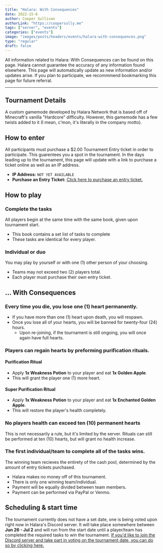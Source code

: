 ```yaml
---
title: "Halara: With Consequences"
date: 2022-15-6
author: Cooper Sullivan
authorLink: "https://coopersully.me"
tags: ["server", "events"]
categories: ["events"]
image: "images/posts/headers/events/halara-with-consequences.png"
type: "regular"
draft: false
---
```


All information related to Halara: With Consequences can be found on this page. Halara cannot guarantee the accuracy
of any information found elsewhere. This page will automatically update as new information and/or updates arise. If you
plan to participate, we recommmend bookmarking this page for future referral.

***

## Tournament Details
A custom gamemode developed by Halara Network that is based off of Minecraft's vanilla
"Hardcore" difficulty. However, this gamemode has a few twists added to it (I mean, c'mon, 
it's literally in the company motto).

## How to enter
All participants must purchase a $2.00 Tournament Entry ticket in order to participate. This guarentees you a spot in the tournament.
In the days leading up to the tournament, this page will update with a link to purchase a ticket online as well as an IP address.
* **IP Address:** ``NOT YET AVAILABLE``
* **Purchase an Entry Ticket:** [Click here to purchase an entry ticket.](https://halara.tebex.io/category/events)

## How to play

### Complete the tasks
All players begin at the same time with the same book, given upon tournament start.
* This book contains a set list of tasks to complete
* These tasks are identical for every player.

### Individual or duo
You may play by yourself or with one (1) other person of your choosing.
* Teams may not exceed two (2) players total.
* Each player must purchase their own entry ticket.

## ... With Consequences
### Every time you die, you lose one (1) heart permanently.
* If you have more than one (1) heart upon death, you will respawn.
* Once you lose all of your hearts, you will be banned for twenty-four (24) hours.
	* Upon re-joining, if the tournament is still ongoing, you will once again have full hearts.
	
### Players can regain hearts by preforming purification rituals.

#### Purification Ritual
* Apply **1x Weakness Potion** to your player and eat **1x Golden Apple**.
* This will grant the player one (1) more heart.

#### Super Purification Ritual
* Apply **1x Weakness Potion** to your player and eat **1x Enchanted Golden Apple**.
* This will restore the player's health completely.

### No players health can exceed ten (10) permanent hearts
This is not necessarily a rule, but it's limited by the server. Rituals can still be performed
at ten (10) hearts, but will grant no health increase.

### The first individual/team to complete all of the tasks wins.
The winning team recieves the entirety of the cash pool, determined by the amount of entry tickets purchased.
* Halara makes no money off of this tournament.
* There is only one winning team/individual.
* Payment will be equally divided between team members.
* Payment can be performed via PayPal or Venmo.

## Scheduling & start time
The tournament currently does not have a set date, one is being voted upon right now in Halara's Discord server.
It will take place somewhere between **Jun 26 - Jul 2** and will run from the start date until a player/team has
completed the required tasks to win the tournament. [If you'd like to join the Discord server and take part in voting
on the tournament date, you can do so by clicking here.](https://discord.com/invite/ZbrzN5RmyR)